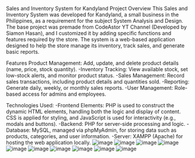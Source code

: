 Sales and Inventory System for Kandyland
Project Overview
This Sales and Inventory System was developed for Kandyland, a small business in the Philippines, as a requirement for the subject System Analysis and Design. The base project was premade from CodeAstor YT Channel (Developed by Siamon Hasan), and I customized it by adding specific functions and features required by the store. The system is a web-based application designed to help the store manage its inventory, track sales, and generate basic reports.

Features
Product Management: Add, update, and delete product details (name, price, stock quantity).
-Inventory Tracking: View available stock, set low-stock alerts, and monitor product status.
-Sales Management: Record sales transactions, including product details and quantities sold.
-Reporting: Generate daily, weekly, or monthly sales reports.
-User Management: Role-based access for admins and employees.

Technologies Used:
-Frontend Elements: PHP is used to construct the dynamic HTML elements, handling both the logic and display of content. CSS is applied for styling, and JavaScript is used for interactivity (e.g., modals and buttons).
-Backend: PHP for server-side processing and logic.
-Database: MySQL, managed via phpMyAdmin, for storing data such as products, categories, and user information.
-Server: XAMPP (Apache) for hosting the web application locally.
![image](https://github.com/user-attachments/assets/46666847-47dc-4363-be82-36920aaf00d3)
![image](https://github.com/user-attachments/assets/81d1e19e-005b-4446-bbe9-4986a03b7e41)
![image](https://github.com/user-attachments/assets/f885bafc-0495-49ea-b307-c95418dd7481)
![image](https://github.com/user-attachments/assets/3604c254-65fb-4f21-bc30-702ac8daec8b)
![image](https://github.com/user-attachments/assets/8a495195-3471-4504-b6a6-829e7be0236f)
![image](https://github.com/user-attachments/assets/db24011c-99a7-41c0-af36-66c944a95ddc)
![image](https://github.com/user-attachments/assets/4eaa9ec9-4b7f-47b7-8ba5-ca2609d08111)
![image](https://github.com/user-attachments/assets/475a3c9b-4b49-4823-bb91-ee92e5bea96a)
![image](https://github.com/user-attachments/assets/578e6755-4d0a-4840-b9c7-a62d0a5eb7c3)
![image](https://github.com/user-attachments/assets/ed64392d-35e4-4488-9ed2-fdcf8670605e)









